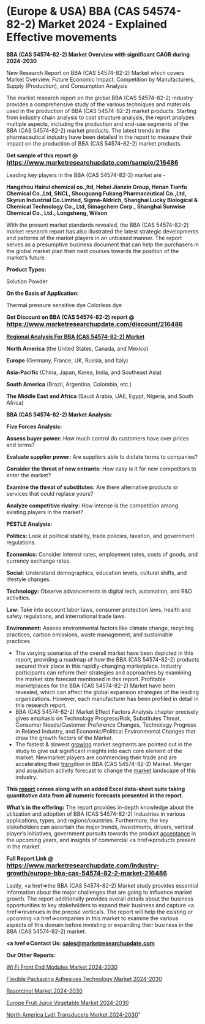 # (Europe & USA) BBA (CAS 54574-82-2) Market 2024 - Explained Effective movements

<strong>BBA (CAS 54574-82-2) Market Overview with significant CAGR during 2024-2030</strong>

New Research Report on BBA (CAS 54574-82-2) Market which covers Market Overview, Future Economic Impact, Competition by Manufacturers, Supply (Production), and Consumption Analysis

The market research report on the global BBA (CAS 54574-82-2) industry provides a comprehensive study of the various techniques and materials used in the production of BBA (CAS 54574-82-2) market products. Starting from industry chain analysis to cost structure analysis, the report analyzes multiple aspects, including the production and end-use segments of the BBA (CAS 54574-82-2) market products. The latest trends in the pharmaceutical industry have been detailed in the report to measure their impact on the production of BBA (CAS 54574-82-2) market products.

<strong>Get sample of this report @ <a href=https://www.marketresearchupdate.com/sample/216486><font size=3 color=#0000ff>https://www.marketresearchupdate.com/sample/216486</font></a></strong>

Leading key players in the BBA (CAS 54574-82-2) market are -

<strong>Hangzhou Hairui chemical co.,ltd, Hebei Jianxin Group, Henan Tianfu Chemical Co.,Ltd, SNCL, Shouguang Fukang Pharmaceutical Co.,Ltd, Skyrun Industrial Co.Limited, Sigma-Aldrich, Shanghai Lucky Biological & Chemical Technology Co., Ltd, Simagchem Corp., Shanghai Sunwise Chemical Co., Ltd., Longsheng, Wilson</strong>

With the present market standards revealed, the BBA (CAS 54574-82-2) market research report has also illustrated the latest strategic developments and patterns of the market players in an unbiased manner. The report serves as a presumptive business document that can help the purchasers in the global market plan their next courses towards the position of the market’s future.

<strong>Product Types:</strong>

Solution
Powder

<strong>On the Basis of Application:</strong>

Thermal pressure sensitive dye
Colorless dye

<strong>Get Discount on BBA (CAS 54574-82-2) report @ <a href=https://www.marketresearchupdate.com/discount/216486><font size=3 color=#0000ff>https://www.marketresearchupdate.com/discount/216486</font></a></strong>

<strong><u><b>Regional Analysis For BBA (CAS 54574-82-2) Market</b></u></strong>

<strong><b>North America</b></strong> (the United States, Canada, and Mexico)

<strong><b>Europe </b></strong>(Germany, France, UK, Russia, and Italy)

<strong><b>Asia-Pacific</b></strong> (China, Japan, Korea, India, and Southeast Asia)

<strong><b>South America</b></strong> (Brazil, Argentina, Colombia, etc.)

<strong><b>The Middle East and Africa</b></strong> (Saudi Arabia, UAE, Egypt, Nigeria, and South Africa)

<strong>BBA (CAS 54574-82-2) Market Analysis:</strong>

<strong>Five Forces Analysis:</strong>

<strong>Assess buyer power:</strong> How much control do customers have over prices and terms?

<strong>Evaluate supplier power:</strong> Are suppliers able to dictate terms to companies?

<strong>Consider the threat of new entrants:</strong> How easy is it for new competitors to enter the market?

<strong>Examine the threat of substitutes:</strong> Are there alternative products or services that could replace yours?

<strong>Analyze competitive rivalry:</strong> How intense is the competition among existing players in the market?

<strong>PESTLE Analysis:</strong>

<strong>Politics:</strong> Look at political stability, trade policies, taxation, and government regulations.

<strong>Economics:</strong> Consider interest rates, employment rates, costs of goods, and currency exchange rates.

<strong>Social:</strong> Understand demographics, education levels, cultural shifts, and lifestyle changes.

<strong>Technology:</strong> Observe advancements in digital tech, automation, and R&D activities.

<strong>Law:</strong> Take into account labor laws, consumer protection laws, health and safety regulations, and international trade laws.

<strong>Environment:</strong> Assess environmental factors like climate change, recycling practices, carbon emissions, waste management, and sustainable practices.

<ul>
  <li>The varying scenarios of the overall market have been depicted in this report, providing a roadmap of how the BBA (CAS 54574-82-2) products secured their place in this rapidly-changing marketplace. Industry participants can reform their strategies and approaches by examining the market size forecast mentioned in this report. Profitable marketplaces for the BBA (CAS 54574-82-2) Market have been revealed, which can affect the global expansion strategies of the leading organizations. However, each manufacturer has been profiled in detail in this research report.</li>
  <li>BBA (CAS 54574-82-2) Market Effect Factors Analysis chapter precisely gives emphasis on Technology Progress/Risk, Substitutes Threat, Consumer Needs/Customer Preference Changes, Technology Progress in Related Industry, and Economic/Political Environmental Changes that draw the growth factors of the Market.</li>
  <li>The fastest &amp; slowest <a href=ASDF991299>growing</a> market segments are pointed out in the study to give out significant insights into each core element of the market. Newmarket players are commencing their trade and are accelerating their <a href=>trans</a>ition in BBA (CAS 54574-82-2) Market. Merger and acquisition activity forecast to change the <a href=>market</a> landscape of this industry.</li>
</ul>
<strong>This <a href=>report</a> comes along with an added Excel data-sheet suite taking quantitative data from all numeric forecasts presented in the report.</strong>

<strong>What’s in the offering:</strong> The report provides in-depth knowledge about the utilization and adoption of BBA (CAS 54574-82-2) Industries in various applications, types, and regions/countries. Furthermore, the key stakeholders can ascertain the major trends, investments, drivers, vertical player’s initiatives, government pursuits towards the product <a href=ASDF881288>acceptance</a> in the upcoming years, and insights of commercial <a href=>products</a> present in the market.

<strong>Full Report Link @ <a href=https://www.marketresearchupdate.com/industry-growth/europe-bba-cas-54574-82-2-market-216486><font size=3 color=#0000ff>https://www.marketresearchupdate.com/industry-growth/europe-bba-cas-54574-82-2-market-216486</font></a></strong>

Lastly, <a href=>the</a> BBA (CAS 54574-82-2) Market study provides essential information about the major challenges that are going to influence market growth. The report additionally provides overall details about the business opportunities to key stakeholders to expand their business and capture <a href=>revenues</a> in the precise verticals. The report will help the existing or upcoming <a href=>companies</a> in this market to examine the various aspects of this domain before investing or expanding their business in the BBA (CAS 54574-82-2) market.

<strong><a href=><strong>Contact Us:</strong></a></strong>
<strong>sales@marketresearchupdate.com</strong>

<strong>Our Other Reports:</strong>

<a href=https://www.linkedin.com/pulse/wi-fi-front-end-modules-market-latest-report>Wi Fi Front End Modules Market 2024-2030</a>

<a href=https://www.linkedin.com/pulse/flexible-packaging-adhesives-technology-market>Flexible Packaging Adhesives Technology Market 2024-2030</a>

<a href=https://www.linkedin.com/pulse/resorcinol-market-outlooks-2023-size-players-cost-structures>Resorcinol Market 2024-2030</a>

<a href=https://www.linkedin.com/pulse/europe-fruit-juice-vegetable-market-2030-r797f/>Europe Fruit Juice Vegetable Market 2024-2030</a>

<a href=https://www.linkedin.com/pulse/north-america-lvdt-transducers-market-vdcbf/>North America Lvdt Transducers Market 2024-2030</a>"
